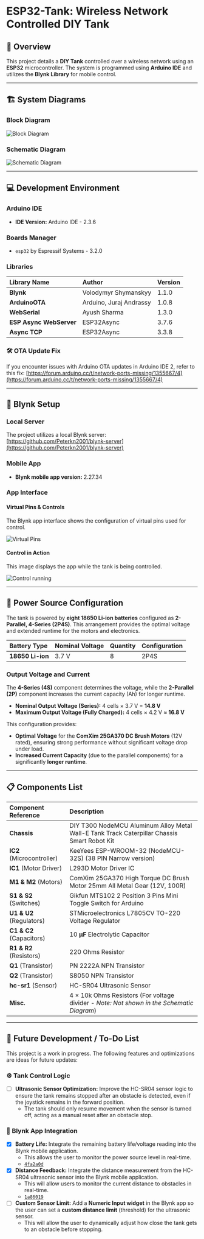 # ESP32-Tank: Wireless Network Controlled DIY Tank

## 🚀 Overview

This project details a **DIY Tank** controlled over a wireless network using an **ESP32** microcontroller. The system is programmed using **Arduino IDE** and utilizes the **Blynk Library** for mobile control.

---

## 🏗️ System Diagrams

### Block Diagram

![Block Diagram](Block%20Diagram.png)

### Schematic Diagram

![Schematic Diagram](Tank%20Schematic_schem.png)

---

## 💻 Development Environment

### Arduino IDE

* **IDE Version:** Arduino IDE - 2.3.6

### Boards Manager

* `esp32` by Espressif Systems - 3.2.0

### Libraries

| Library Name | Author | Version |
| :--- | :--- | :--- |
| **Blynk** | Volodymyr Shymanskyy | 1.1.0 |
| **ArduinoOTA** | Arduino, Juraj Andrassy | 1.0.8 |
| **WebSerial** | Ayush Sharma | 1.3.0 |
| **ESP Async WebServer** | ESP32Async | 3.7.6 |
| **Async TCP** | ESP32Async | 3.3.8 |

### 🛠️ OTA Update Fix

If you encounter issues with Arduino OTA updates in Arduino IDE 2, refer to this fix:
[https://forum.arduino.cc/t/network-ports-missing/1355667/4](https://forum.arduino.cc/t/network-ports-missing/1355667/4)

---

## 📱 Blynk Setup

### Local Server

The project utilizes a local Blynk server:
[https://github.com/Peterkn2001/blynk-server](https://github.com/Peterkn2001/blynk-server)

### Mobile App

* **Blynk mobile app version:** 2.27.34

### App Interface

#### Virtual Pins & Controls

The Blynk app interface shows the configuration of virtual pins used for control.

![Virtual Pins](Blynk%20App%20Virtual%20Pins.jpg)

#### Control in Action

This image displays the app while the tank is being controlled.

![Control running](Blynk%20App%20Running.jpg)

---

## 🔋 Power Source Configuration

The tank is powered by **eight 18650 Li-ion batteries** configured as **2-Parallel, 4-Series (2P4S)**. This arrangement provides the optimal voltage and extended runtime for the motors and electronics.

| Battery Type | Nominal Voltage | Quantity | Configuration |
| :--- | :--- | :--- | :--- |
| **18650 Li-ion** | 3.7 V | 8 | 2P4S |

### Output Voltage and Current

The **4-Series (4S)** component determines the voltage, while the **2-Parallel (2P)** component increases the current capacity (Ah) for longer runtime.

* **Nominal Output Voltage (Series):** 4 cells × 3.7 V = **14.8 V**
* **Maximum Output Voltage (Fully Charged):** 4 cells × 4.2 V ≈ **16.8 V**

This configuration provides:
* **Optimal Voltage** for the **ComXim 25GA370 DC Brush Motors** (12V rated), ensuring strong performance without significant voltage drop under load.
* **Increased Current Capacity** (due to the parallel components) for a significantly **longer runtime**.

---

## 📋 Components List

| Component Reference | Description |
| :--- | :--- |
| **Chassis** | DIY T300 NodeMCU Aluminum Alloy Metal Wall-E Tank Track Caterpillar Chassis Smart Robot Kit |
| **IC2** (Microcontroller) | KeeYees ESP-WROOM-32 (NodeMCU-32S) (38 PIN Narrow version) |
| **IC1** (Motor Driver) | L293D Motor Driver IC |
| **M1 & M2** (Motors) | ComXim 25GA370 High Torque DC Brush Motor 25mm All Metal Gear (12V, 100R) |
| **S1 & S2** (Switches) | Gikfun MTS102 2 Position 3 Pins Mini Toggle Switch for Arduino |
| **U1 & U2** (Regulators) | STMicroelectronics L7805CV TO-220 Voltage Regulator |
| **C1 & C2** (Capacitors) | 10 **µF** Electrolytic Capacitor |
| **R1 & R2** (Resistors) | 220 Ohms Resistor |
| **Q1** (Transistor) | PN 2222A NPN Transistor |
| **Q2** (Transistor) | S8050 NPN Transistor |
| **hc-sr1** (Sensor) | HC-SR04 Ultrasonic Sensor |
| **Misc.** | 4 $\times$ 10k Ohms Resistors (For voltage divider - *Note: Not shown in the Schematic Diagram*) |

---

## 🚧 Future Development / To-Do List

This project is a work in progress. The following features and optimizations are ideas for future updates:

### ⚙️ Tank Control Logic

* [ ] **Ultrasonic Sensor Optimization:** Improve the HC-SR04 sensor logic to ensure the tank remains stopped after an obstacle is detected, even if the joystick remains in the forward position.
    * The tank should only resume movement when the sensor is turned off, acting as a manual reset after an obstacle stop.

### 📱 Blynk App Integration

* [x] **Battery Life:** Integrate the remaining battery life/voltage reading into the Blynk mobile application. 
    * This allows the user to monitor the power source level in real-time.
    * [`4fa2a0d`](https://github.com/SavageBeef/ESP32-Tank/commit/4fa2a0db8150598015da4d4c1dc8b0fdf28ded42)
* [x] **Distance Feedback:** Integrate the distance measurement from the HC-SR04 ultrasonic sensor into the Blynk mobile application. 
    * This will allow users to monitor the current distance to obstacles in real-time.
    * [`1a86019`](https://github.com/SavageBeef/ESP32-Tank/commit/1a86019a34868218a9e55ddc37525fbe77eed8e1)
* [ ] **Custom Sensor Limit:** Add a **Numeric Input widget** in the Blynk app so the user can set a **custom distance limit** (threshold) for the ultrasonic sensor.
    * This will allow the user to dynamically adjust how close the tank gets to an obstacle before stopping.

